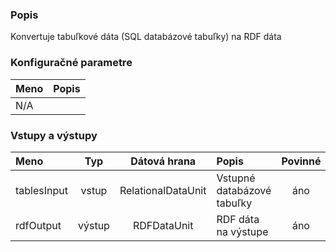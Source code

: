 ### Popis

Konvertuje tabuľkové dáta (SQL databázové tabuľky) na RDF dáta

### Konfiguračné parametre

| Meno | Popis |
|:----|:----|
|N/A| |

### Vstupy a výstupy

|Meno |Typ | Dátová hrana | Popis | Povinné |
|:--------|:------:|:------:|:-------------|:---------------------:|
|tablesInput |vstup| RelationalDataUnit| Vstupné databázové tabuľky |áno|
|rdfOutput |výstup| RDFDataUnit  | RDF dáta na výstupe |áno|
